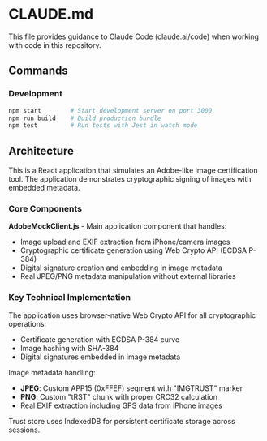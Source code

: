 # CLAUDE.md

This file provides guidance to Claude Code (claude.ai/code) when working with code in this repository.

## Commands

### Development
```bash
npm start        # Start development server on port 3000
npm run build    # Build production bundle
npm test         # Run tests with Jest in watch mode
```

## Architecture

This is a React application that simulates an Adobe-like image certification tool. The application demonstrates cryptographic signing of images with embedded metadata.

### Core Components

**AdobeMockClient.js** - Main application component that handles:
- Image upload and EXIF extraction from iPhone/camera images
- Cryptographic certificate generation using Web Crypto API (ECDSA P-384)
- Digital signature creation and embedding in image metadata
- Real JPEG/PNG metadata manipulation without external libraries

### Key Technical Implementation

The application uses browser-native Web Crypto API for all cryptographic operations:
- Certificate generation with ECDSA P-384 curve
- Image hashing with SHA-384
- Digital signatures embedded in image metadata

Image metadata handling:
- **JPEG**: Custom APP15 (0xFFEF) segment with "IMGTRUST" marker
- **PNG**: Custom "tRST" chunk with proper CRC32 calculation
- Real EXIF extraction including GPS data from iPhone images

Trust store uses IndexedDB for persistent certificate storage across sessions.